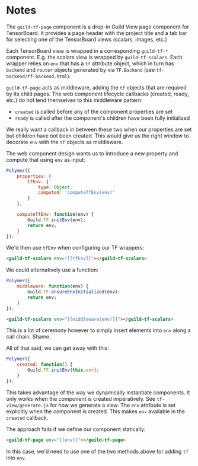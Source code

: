 # Notes

The `guild-tf-page` component is a drop-in Guild View page component
for TensorBoard. It provides a page header with the project title and
a tab bar for selecting one of the TensorBoard views (scalars, images,
etc.)

Each TensorBoard view is wrapped in a corresponding `guild-tf-*`
component. E.g. the scalars view is wrapped by
`guild-tf-scalars`. Each wrapper relies on `env` that has a `tf`
attribute object, which in turn has `backend` and `router` objects
generated by via `TF.Backend` (see `tf-backend/tf-backend.html`).

`guild-tf-page` acts as middleware, adding the `tf` objects that are
required by its child pages. The web component lifecycle callbacks
(created, ready, etc.) do not lend themselves to this middleware
pattern:

- `created` is called before any of the component properties are set
- `ready` is called after the component's children have been fully
  initialized

We really want a callback in between these two when our properties are
set but children have not been created. This would give us the right
window to decorate `env` with the `tf` objects as middleware.

The web component design wants us to introduce a new property and
compute that using `env` as input:

```javascript
Polymer({
    properties: {
        tfEnv: {
            type: Object,
            computed: 'computeTfEnv(env)'
        }
    },

    computeTfEnv: function(env) {
        Guild.TF.initEnv(env);
        return env;
    }
});
```

We'd then use `tfEnv` when configuring our TF wrappers:

``` html
<guild-tf-scalars env="[[tfEnv]]"></guild-tf-scalars>
```

We could alternatively use a function:

```javascript
Polymer({
    middleware: function(env) {
        Guild.TF.ensureEnvInitialized(env);
        return env;
    }
});
```

``` html
<guild-tf-scalars env="[[middleware(env)]]"></guild-tf-scalars>
```

This is a lot of ceremony however to simply insert elements into `env`
along a call chain. Shame.

All of that said, we can get away with this:

```javascript
Polymer({
    created: function() {
        Guild.TF.initEnv(this.env);
    }
});
```

This takes advantage of the way we dynamically instantiate
components. It only works when the component is created
imperatively. See `tf-view/generate.js` for how we generate a
view. The `env` attribute is set explicitly when the component is
created. This makes `env` available in the `created` callback.

The approach fails if we define our component statically:

``` html
<guild-tf-page env="[[env]]"></guild-tf-page>
```

In this case, we'd need to use one of the two methods above for
adding `tf` into `env`.
